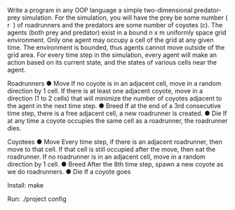 Write a program in any OOP language a simple two-dimensional predator-prey simulation.
For the simulation, you will have the prey be some number (​ r ​ ) of roadrunners and the
predators are some number of coyotes (c). The agents (both prey and predator) exist in a
bound n x m uniformly space grid environment. Only one agent may occupy a cell of the
grid at any given time. The environment is bounded, thus agents cannot move outside of
the grid area.
For every time step in the simulation, every agent will make an action based on its current
state, and the states of various cells near the agent.

Roadrunners
	● Move If no coyote is in an adjacent cell, move in a random direction by 1 cell. If
there is at least one adjacent coyote, move in a direction (1 to 2 cells) that will
minimize the number of coyotes adjacent to the agent in the next time step.
	● Breed If at the end of a 3rd consecutive time step, there is a free adjacent cell, a new
roadrunner is created.
	● Die If at any time a coyote occupies the same cell as a roadrunner, the roadrunner
dies.

Coyotees
● Move Every time step, if there is an adjacent roadrunner, then move to that cell. If
that cell is still occupied after the move, then eat the roadrunner. If no roadrunner is
in an adjacent cell, move in a random direction by 1 cell.
● Breed After the 8th time step, spawn a new coyote as we do roadrunners.
● Die If a coyote goes

Install:
	make

Run:
	./project config
